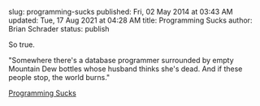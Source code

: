 slug: programming-sucks
published: Fri, 02 May 2014 at 03:43 AM
updated: Tue, 17 Aug 2021 at 04:28 AM
title: Programming Sucks 
author: Brian Schrader
status: publish

So true.

<div class="link">"Somewhere there's a database programmer surrounded by empty Mountain Dew bottles whose husband thinks she's dead. And if these people stop, the world burns."</div>

[Programming Sucks](http://stilldrinking.org/programming-sucks)